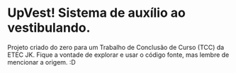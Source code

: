 # UpVest! Sistema de auxílio ao vestibulando.

Projeto criado do zero para um Trabalho de Conclusão de Curso (TCC) da ETEC JK.
Fique a vontade de explorar e usar o código fonte, mas lembre de mencionar a origem. :D
